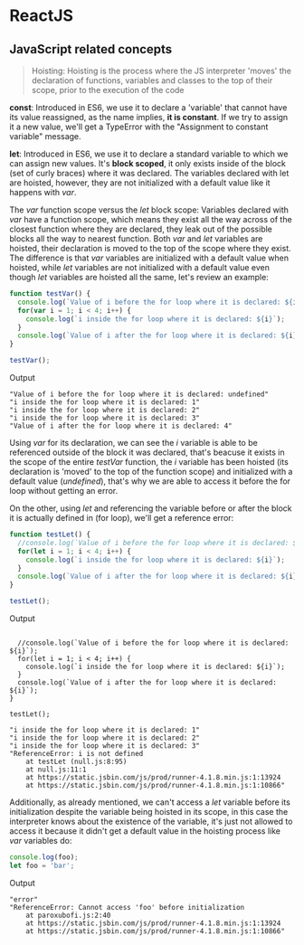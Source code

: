 # ReactJS

## JavaScript related concepts

> Hoisting: Hoisting is the process where the JS interpreter 'moves' the declaration of functions, variables and classes to the top of their scope, prior to the execution of the code

**const**: Introduced in ES6, we use it to declare a 'variable' that cannot have its value reassigned, as the name implies, **it is constant**. If we try to assign it a new value, we'll get a  TypeError with the "Assignment to constant variable" message.

**let**: Introduced in ES6, we use it to declare a standard variable to which we can assign new values. It's **block scoped**, it only exists inside of the block (set of curly braces) where it was declared. The variables declared with let are hoisted, however, they are not initialized with a default value like it happens with *var*.

The *var* function scope versus the *let* block scope: Variables declared with *var* have a function scope, which means they exist all the way across of the closest function where they are declared, they leak out of the possible blocks all the way to nearest function. Both *var* and *let* variables are hoisted, their declaration is moved to the top of the scope where they exist. The difference is that *var* variables are initialized with a default value when hoisted, while *let* variables are not initialized with a default value even though *let* variables are hoisted all the same, let's review an example:

```js
function testVar() {
  console.log(`Value of i before the for loop where it is declared: ${i}`);
  for(var i = 1; i < 4; i++) {
    console.log(`i inside the for loop where it is declared: ${i}`);
  }
  console.log(`Value of i after the for loop where it is declared: ${i}`);
}

testVar();
```

Output

```console
"Value of i before the for loop where it is declared: undefined"
"i inside the for loop where it is declared: 1"
"i inside the for loop where it is declared: 2"
"i inside the for loop where it is declared: 3"
"Value of i after the for loop where it is declared: 4"
```

Using *var* for its declaration, we can see the *i* variable is able to be referenced outside of the block it was declared, that's beacuse it exists in the scope of the entire *testVar* function, the *i* variable has been hoisted (its declaration is 'moved' to the top of the function scope) and initialized with a default value (*undefined*), that's why we are able to access it before the for loop without getting an error.

<div style="page-break-after: always;"></div>

On the other, using *let* and referencing the variable before or after the block it is actually defined in (for loop), we'll get a reference error:

```js
function testLet() {
  //console.log(`Value of i before the for loop where it is declared: ${i}`);
  for(let i = 1; i < 4; i++) {
    console.log(`i inside the for loop where it is declared: ${i}`);
  }
  console.log(`Value of i after the for loop where it is declared: ${i}`);
}

testLet();
```

Output

```console

  //console.log(`Value of i before the for loop where it is declared: ${i}`);
  for(let i = 1; i < 4; i++) {
    console.log(`i inside the for loop where it is declared: ${i}`);
  }
  console.log(`Value of i after the for loop where it is declared: ${i}`);
}
​
testLet();
​
"i inside the for loop where it is declared: 1"
"i inside the for loop where it is declared: 2"
"i inside the for loop where it is declared: 3"
"ReferenceError: i is not defined
    at testLet (null.js:8:95)
    at null.js:11:1
    at https://static.jsbin.com/js/prod/runner-4.1.8.min.js:1:13924
    at https://static.jsbin.com/js/prod/runner-4.1.8.min.js:1:10866"
```

Additionally, as already mentioned, we can't access a *let* variable before its initialization despite the variable being hoisted in its scope, in this case the interpreter knows about the existence of the variable, it's just not allowed to access it because it didn't get a default value in the hoisting process like *var* variables do:

```js
console.log(foo);
let foo = 'bar';
```

<div style="page-break-after: always;"></div>

Output

```console
"error"
"ReferenceError: Cannot access 'foo' before initialization
    at paroxubofi.js:2:40
    at https://static.jsbin.com/js/prod/runner-4.1.8.min.js:1:13924
    at https://static.jsbin.com/js/prod/runner-4.1.8.min.js:1:10866"
```


